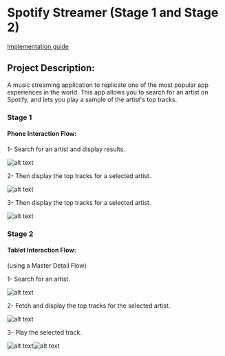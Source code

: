 # Spotify Streamer (Stage 1 and Stage 2)

[Implementation guide](https://docs.google.com/document/d/18GcAc70wUlllHUDoAAVF36fX9YSkuMyX07OWVQ2tDWI/pub?embedded=true#h.p69hpyxp4b00)

## Project Description: 

A music streaming application to replicate one of the most popular app experiences in the world. 
This app allows you to search for an artist on Spotify, and lets you play a sample of the artist's top tracks. 


### Stage 1

#### Phone Interaction Flow: 

1- Search for an artist and display results.

![alt text](https://lh6.googleusercontent.com/qewc7MYltaRct2xZKY2p7kdYMu3psY87u5pSHr7KFkqAgUykJ-GesrQ5zqlpY3KVVM31gcz_s8TOkT4FrhG5SpFuDTRM_QhT4d0voSV4nY14XEKzx6h_jIjr0ZqurZBt46FDWq0)

2- Then display the top tracks for a selected artist.

![alt text](https://docs.google.com/drawings/image?id=sjxcYFKoqZ-jyPeVlMQiZYA&rev=1&h=535&w=302&ac=1)


3- Then display the top tracks for a selected artist.

![alt text](https://docs.google.com/drawings/image?id=spmvxzQZV1oLxf6jf17fYKA&rev=1&h=535&w=302&ac=1)


### Stage 2

#### Tablet Interaction Flow: 

(using a Master Detail Flow)


1- Search for an artist.

![alt text](https://lh4.googleusercontent.com/6p_r0iCHYngx7DQRNNawnU9-oWcDl64SttP7s9d8qioazpXUA-PA8VmZvttmBqlUyRzJbQVO3o4Lmf1ry2MWDvs9k1pvBPTT-SQ8xJ0RJ3KEyXWT1XkswCKIp3iV9NJAUOP7VIw)


2- Fetch and display the top tracks for the selected artist.

![alt text](https://lh4.googleusercontent.com/AIjpBcxI7dSAzUrqt1NJd1Mz7GCbmgOBdXFj7xrAP0XxTGHaVkBAyH4YNiXzUXRbX8VQ7Xz-PT_xH382e_2C5i5JXtVWXvPC4qARHiaM-del4EkIZjhD1tKIBDLjaBo_NVTsvJ4)

3- Play the selected track.

![alt text](https://lh5.googleusercontent.com/sU9DmyyUqKBiF6AzvhceHbh08CuGIH27KgeAlEf6PS818thum-StgbwjCgDGf9CeqsoLWrDF-bumF4JOrYlVtLIJR1WTONuA_pVDKHqi4cT7PFEtlS93ktYEEmyguGFFghSPjQ8)![alt text](https://lh4.googleusercontent.com/FqSaYN5fP4yYBW8VOIgRu5PR2TZXGqHzl2WkPjMxeziRsWvamw5XB0o4inx4gs6FKXYubMPglrOdceQtCTZ9E8tAEa3-NIz9P8EaJJO-S1eQahc4bkTsaQbBiYuYlgLy1E3gEJk)







